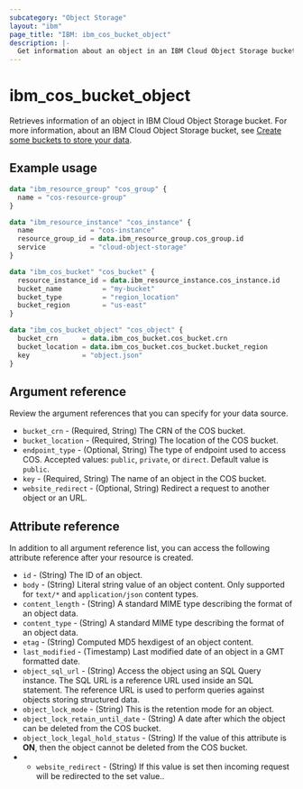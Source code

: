```yaml
---
subcategory: "Object Storage"
layout: "ibm"
page_title: "IBM: ibm_cos_bucket_object"
description: |-
  Get information about an object in an IBM Cloud Object Storage bucket.
---
```


# ibm_cos_bucket_object

Retrieves information of an object in IBM Cloud Object Storage bucket. For more information, about an IBM Cloud Object Storage bucket, see [Create some buckets to store your data](https://cloud.ibm.com/docs/cloud-object-storage?topic=cloud-object-storage-getting-started-cloud-object-storage#gs-create-buckets). 

## Example usage

```terraform
data "ibm_resource_group" "cos_group" {
  name = "cos-resource-group"
}

data "ibm_resource_instance" "cos_instance" {
  name              = "cos-instance"
  resource_group_id = data.ibm_resource_group.cos_group.id
  service           = "cloud-object-storage"
}

data "ibm_cos_bucket" "cos_bucket" {
  resource_instance_id = data.ibm_resource_instance.cos_instance.id
  bucket_name          = "my-bucket"
  bucket_type          = "region_location"
  bucket_region        = "us-east"
}

data "ibm_cos_bucket_object" "cos_object" {
  bucket_crn      = data.ibm_cos_bucket.cos_bucket.crn
  bucket_location = data.ibm_cos_bucket.cos_bucket.bucket_region
  key             = "object.json"
}
```
## Argument reference
Review the argument references that you can specify for your data source. 

- `bucket_crn` - (Required, String) The CRN of the COS bucket.
- `bucket_location` - (Required, String) The location of the COS bucket.
- `endpoint_type` - (Optional, String) The type of endpoint used to access COS. Accepted values: `public`, `private`, or `direct`. Default value is `public`.
- `key` - (Required, String) The name of an object in the COS bucket.
- `website_redirect` - (Optional, String) Redirect a request to another object or an URL.

## Attribute reference
In addition to all argument reference list, you can access the following attribute reference after your resource is created.

- `id` - (String) The ID of an object.
- `body` - (String) Literal string value of an object content. Only supported for `text/*` and `application/json` content types.
- `content_length` - (String) A standard MIME type describing the format of an object data.
- `content_type` - (String) A standard MIME type describing the format of an object data.
- `etag` - (String) Computed MD5 hexdigest of an object content.
- `last_modified` - (Timestamp) Last modified date of an object in a GMT formatted date.
- `object_sql_url` - (String) Access the object using an SQL Query instance. The SQL URL is a reference URL used inside an SQL statement. The reference URL is used to perform queries against objects storing structured data.
- `object_lock_mode` - (String) This is the retention mode for an object.
- `object_lock_retain_until_date` - (String) A date after which the object can be deleted from the COS bucket.
- `object_lock_legal_hold_status` - (String) If the value of this attribute is **ON**, then the object cannot be deleted from the COS bucket.
- - `website_redirect` - (String) If this value is set then incoming request will be redirected to the set value..
